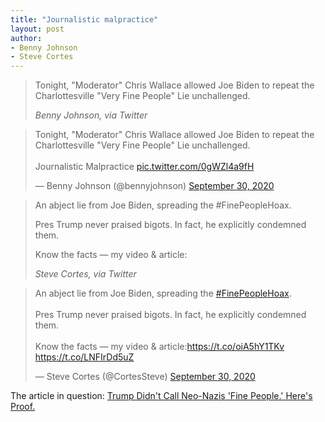 ```yaml
---
title: "Journalistic malpractice"
layout: post
author:
- Benny Johnson
- Steve Cortes
---
```


> Tonight, "Moderator" Chris Wallace allowed Joe Biden to repeat the Charlottesville "Very Fine People" Lie unchallenged.
>
> <cite>Benny Johnson, via Twitter</cite>


<blockquote class="twitter-tweet"><p lang="en" dir="ltr">Tonight, "Moderator" Chris Wallace allowed Joe Biden to repeat the Charlottesville "Very Fine People" Lie unchallenged.<br><br>Journalistic Malpractice <a href="https://t.co/0gWZl4a9fH">pic.twitter.com/0gWZl4a9fH</a></p>&mdash; Benny Johnson (@bennyjohnson) <a href="https://twitter.com/bennyjohnson/status/1311157959561486337?ref_src=twsrc%5Etfw">September 30, 2020</a></blockquote>

> An abject lie from Joe Biden, spreading the #FinePeopleHoax.
>
> Pres Trump never praised bigots. In fact, he explicitly condemned them.
>
> Know the facts — my video &amp; article:
>
> <cite>Steve Cortes, via Twitter</cite>

<blockquote class="twitter-tweet"><p lang="en" dir="ltr">An abject lie from Joe Biden, spreading the <a href="https://twitter.com/hashtag/FinePeopleHoax?src=hash&amp;ref_src=twsrc%5Etfw">#FinePeopleHoax</a>.<br><br>Pres Trump never praised bigots. In fact, he explicitly condemned them. <br><br>Know the facts — my video &amp; article:<a href="https://t.co/oiA5hY1TKv">https://t.co/oiA5hY1TKv</a> <a href="https://t.co/LNFIrDd5uZ">https://t.co/LNFIrDd5uZ</a></p>&mdash; Steve Cortes (@CortesSteve) <a href="https://twitter.com/CortesSteve/status/1311123079192604672?ref_src=twsrc%5Etfw">September 30, 2020</a></blockquote> <script async src="https://platform.twitter.com/widgets.js" charset="utf-8"></script>

The article in question: [Trump Didn't Call Neo-Nazis 'Fine People.' Here's Proof.](https://www.realclearpolitics.com/articles/2019/03/21/trump_didnt_call_neo-nazis_fine_people_heres_proof_139815.html)
